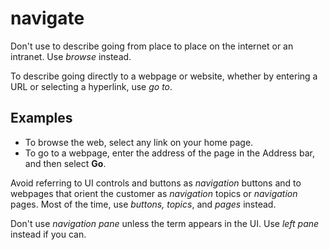 # navigate

Don't use to describe going from place to place on the internet or an intranet. Use *browse* instead.

To describe going directly to a webpage or website, whether by entering a URL or selecting a hyperlink, use *go to*.

## Examples

- To browse the web, select any link on your home page.
- To go to a webpage, enter the address of the page in the Address bar, and then select **Go**.

Avoid referring to UI controls and buttons as *navigation* buttons and to webpages that orient the customer as *navigation* topics or *navigation* pages. Most of the time, use *buttons, topics*, and *pages* instead.

Don't use *navigation pane* unless the term appears in the UI. Use *left pane* instead if you can.
